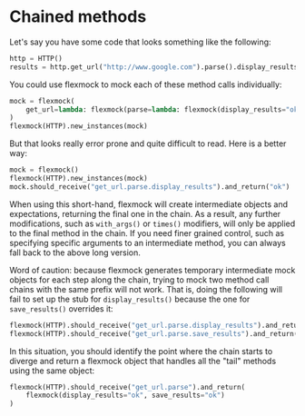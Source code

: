 # Chained methods

Let's say you have some code that looks something like the following:

```python
http = HTTP()
results = http.get_url("http://www.google.com").parse().display_results()
```

You could use flexmock to mock each of these method calls individually:

```python
mock = flexmock(
    get_url=lambda: flexmock(parse=lambda: flexmock(display_results="ok"))
)
flexmock(HTTP).new_instances(mock)
```

But that looks really error prone and quite difficult to read. Here is a better
way:

```python
mock = flexmock()
flexmock(HTTP).new_instances(mock)
mock.should_receive("get_url.parse.display_results").and_return("ok")
```

When using this short-hand, flexmock will create intermediate objects and
expectations, returning the final one in the chain. As a result, any further
modifications, such as `with_args()` or `times()` modifiers, will only be
applied to the final method in the chain. If you need finer grained control,
such as specifying specific arguments to an intermediate method, you can always
fall back to the above long version.

Word of caution: because flexmock generates temporary intermediate mock objects
for each step along the chain, trying to mock two method call chains with the
same prefix will not work. That is, doing the following will fail to set up
the stub for `display_results()` because the one for `save_results()` overrides
it:

```python
flexmock(HTTP).should_receive("get_url.parse.display_results").and_return("ok")
flexmock(HTTP).should_receive("get_url.parse.save_results").and_return("ok")
```

In this situation, you should identify the point where the chain starts to
diverge and return a flexmock object that handles all the "tail" methods using
the same object:

```python
flexmock(HTTP).should_receive("get_url.parse").and_return(
    flexmock(display_results="ok", save_results="ok")
)
```

